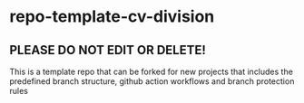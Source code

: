 # repo-template-cv-division
## **PLEASE DO NOT EDIT OR DELETE!**

This is a template repo that can be forked for new projects that includes the predefined branch structure, github action workflows and branch protection rules
